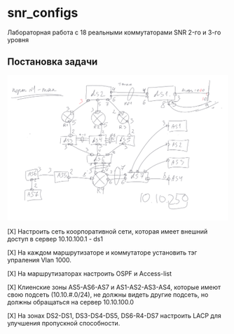 # snr_configs
Лабораторная работа с 18 реальными коммутаторами SNR 2-го и 3-го уровня

## Постановка задачи
![Task](https://github.com/Dubrovsky18/snr_configs/blob/master/image.png)

[X] Настроить сеть коорпоративной сети, которая имеет внешний доступ в сервер 10.10.100.1 - ds1

[X] На каждом маршрутизаторе и коммутаторе установить тэг упраления Vlan 1000.

[X] На маршрутизаторах настроить OSPF и Access-list

[X] Клиенские зоны AS5-AS6-AS7 и AS1-AS2-AS3-AS4, которые имеют свою подсеть (10.10.#.0/24), не должны видеть другие подсеть, но должны обращаться на сервер 10.10.100.0

[X] На зонах DS2-DS1, DS3-DS4-DS5, DS6-R4-DS7 настроить LACP для улучшения пропускной способности.
